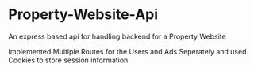 # Property-Website-Api
An express based api for handling backend for a Property Website

Implemented Multiple Routes for the Users and Ads Seperately and used Cookies to store session information.
